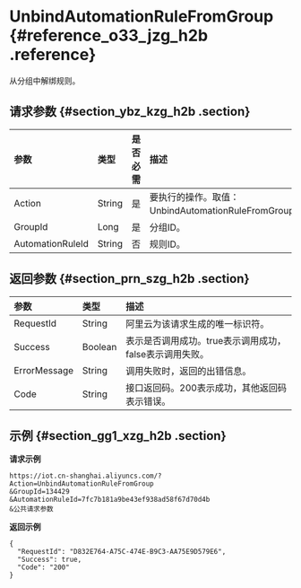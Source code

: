 # UnbindAutomationRuleFromGroup {#reference_o33_jzg_h2b .reference}

从分组中解绑规则。

## 请求参数 {#section_ybz_kzg_h2b .section}

|参数|类型|是否必需|描述|
|:-|:-|:---|:-|
|Action|String|是|要执行的操作。取值：UnbindAutomationRuleFromGroup。|
|GroupId|Long​|是|​分组ID。|
|AutomationRuleId|String|否|规则ID。|

## 返回参数 {#section_prn_szg_h2b .section}

|参数|类型|描述|
|:-|:-|:-|
|RequestId|String|阿里云为该请求生成的唯一标识符。|
|Success|Boolean|表示是否调用成功。true表示调用成功，false表示调用失败。|
|ErrorMessage|String|调用失败时，返回的出错信息。|
|Code|String|接口返回码。200表示成功，其他返回码表示错误。|

## 示例 {#section_gg1_xzg_h2b .section}

**请求示例**

```
https://iot.cn-shanghai.aliyuncs.com/?Action=UnbindAutomationRuleFromGroup
&GroupId=134429
&AutomationRuleId=7fc7b181a9be43ef938ad58f67d70d4b
&公共请求参数
```

**返回示例**

```
{
  "RequestId": "D832E764-A75C-474E-B9C3-AA75E9D579E6",
  "Success": true,
  "Code": "200"
}
```

